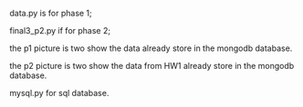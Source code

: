 data.py is for phase 1;



final3_p2.py if for phase 2;



the p1 picture is two show the data already store in the mongodb database.



the p2 picture is two show the data from HW1  already store in the mongodb database.



mysql.py for sql database.
